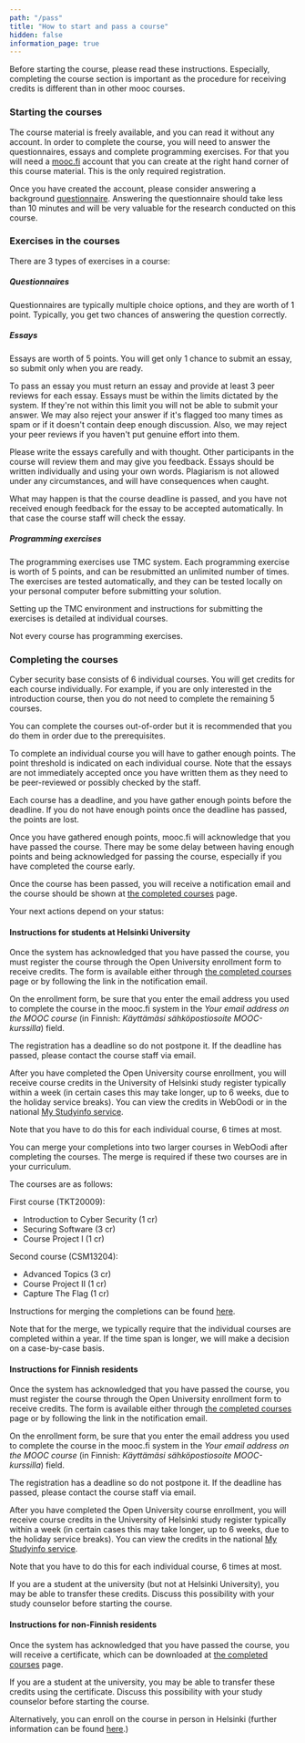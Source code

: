```yaml
---
path: "/pass"
title: "How to start and pass a course"
hidden: false
information_page: true
---
```


Before starting the course, please read these instructions. Especially,
completing the course section is important as the procedure for receiving
credits is different than in other mooc courses.

### Starting the courses

The course material is freely available, and you can read it without any
account.  In order to complete the course, you  will need to answer the
questionnaires, essays  and complete programming exercises. For that you will
need a [mooc.fi](https://mooc.fi) account that you can create at the right hand corner of this
course material. This is the only required registration. 

Once you have created the account, please consider answering a background [questionnaire](https://elomake.helsinki.fi/lomakkeet/74256/lomake.html). Answering the
questionnaire should take less than 10 minutes and will be very valuable for
the research conducted on this course.

### Exercises in the courses

There are 3 types of exercises in a course:

##### Questionnaires

Questionnaires are typically multiple choice options, and they are worth of 1 point.
Typically, you get two chances of answering the question correctly.

##### Essays

Essays are worth of 5 points. You will get only 1 chance to submit an essay, so
submit only when you are ready.

To pass an essay you must return an essay and provide at least 3 peer reviews
for each essay.  Essays must be within the limits dictated by the system. If they're
not within this limit you will not be able to submit your answer. We may also
reject your answer if it's flagged too many times as spam or if it doesn't
contain deep enough discussion. Also, we may reject your peer reviews if you
haven't put genuine effort into them.

Please write the essays carefully and with thought. Other participants in the course
will review them and may give you feedback.
Essays should be written individually and using your own words. Plagiarism is not
allowed under any circumstances, and will have consequences when caught.

What may happen is that the course deadline is passed, and you have not received enough
feedback for the essay to be accepted automatically. In that case the course staff
will check the essay.


##### Programming exercises

The programming exercises use TMC system. Each programming exercise is worth
of 5 points, and can be resubmitted an unlimited number of times.
The exercises are tested automatically, and they can be tested locally on your
personal computer before submitting your solution.

Setting up the TMC environment and instructions for submitting the exercises
is detailed at individual courses.

Not every course has programming exercises.


### Completing the courses

Cyber security base consists of 6 individual courses. You will get credits for each course
individually. For example, if you are only interested in the introduction course,
then you do not need to complete the remaining 5 courses.

You can complete the courses out-of-order but it is recommended that you do them in order
due to the prerequisites.

To complete an individual course you will have to gather enough points. The point
threshold is indicated on each individual course. Note that the essays
are not immediately accepted once you have written them as they need to be peer-reviewed or possibly checked by the staff.

Each course has a deadline, and you have gather enough points before the deadline.
If you do not have enough points once the deadline has passed, the points are lost.

Once you have gathered enough points, mooc.fi will acknowledge that you have passed the course.
There may be some delay between having enough points and being acknowledged for passing the course, especially
if you have completed the course early.

Once the course has been passed, you will receive a notification email and the course should be shown
at [the completed courses](https://www.mooc.fi/en/profile/completions) page.

Your next actions depend on your status:

#### Instructions for students at Helsinki University

Once the system has acknowledged that you have passed the course, you
must register the course through the Open University enrollment form to receive credits.
The form is available 
either through [the completed courses](https://www.mooc.fi/en/profile/completions) page
or by following the link in the notification email.

On the enrollment form, be sure that you enter the email address you used to
complete the course in the mooc.fi system in the _Your email address on the MOOC
course_ (in Finnish: _Käyttämäsi sähköpostiosoite MOOC-kurssilla_) field.

The registration has a deadline so do not postpone it. If the deadline has
passed, please contact the course staff via email.

After you have completed the Open University course enrollment, you will
receive course credits in the University of Helsinki study register typically within a week
(in certain cases this may take longer, up to 6 weeks, due to the holiday service breaks).
You can view the credits in WebOodi or in the national [My Studyinfo service](https://studyinfo.fi/oma-opintopolku/).

Note that you have to do this for each individual course, 6 times at most.

You can merge your completions into two larger courses in WebOodi after completing the courses.
The merge is required if these two courses are in your curriculum.

The courses are as follows:

First course (TKT20009):
  * Introduction to Cyber Security (1 cr)
  * Securing Software (3 cr)
  * Course Project I (1 cr)

Second course (CSM13204):
  * Advanced Topics (3 cr)
  * Course Project II (1 cr)
  * Capture The Flag (1 cr)

Instructions for merging the completions can be found [here](https://studies.helsinki.fi/instructions/article/compiling-study-module-open-university).

Note that for the merge, we typically require that the individual courses are completed within a year. 
If the time span is longer, we will make a decision on a case-by-case basis.

#### Instructions for Finnish residents

Once the system has acknowledged that you have passed the course, you
must register the course through the Open University enrollment form to receive credits.
The form is available
either through [the completed courses](https://www.mooc.fi/en/profile/completions) page
or by following the link in the notification email.

On the enrollment form, be sure that you enter the email address you used to
complete the course in the mooc.fi system in the _Your email address on the MOOC
course_ (in Finnish: _Käyttämäsi sähköpostiosoite MOOC-kurssilla_) field.

The registration has a deadline so do not postpone it. If the deadline has
passed, please contact the course staff via email.

After you have completed the Open University course enrollment, you will
receive course credits in the University of Helsinki study register typically within a week
(in certain cases this may take longer, up to 6 weeks, due to the holiday service breaks).
You can view the credits in the national [My Studyinfo service](https://studyinfo.fi/oma-opintopolku/).

Note that you have to do this for each individual course, 6 times at most.

If you are a student at the university (but not at Helsinki University), you
may be able to transfer these credits. Discuss this possibility with your
study counselor before starting the course.


#### Instructions for non-Finnish residents

Once the system has acknowledged that you have passed the course, you will receive a certificate,
which can be downloaded at [the completed courses](https://www.mooc.fi/en/profile/completions) page.

If you are a student at the university, you may be able to transfer these
credits using the certificate. Discuss this possibility with your study
counselor before starting the course.

Alternatively, you can enroll on the course in person in Helsinki (further
information can be found [here](https://www.helsinki.fi/en/open-university/studying/beginning-your-studies/registration-and-fees).)
